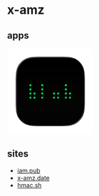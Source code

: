 # x-amz

## apps

[<img src="blob/blob.png" width="200"/>](blob)

## sites

- [iam.pub](https://iam.pub)
- [x-amz.date](https://x-amz.date)
- [hmac.sh](https://hmac.sh)
